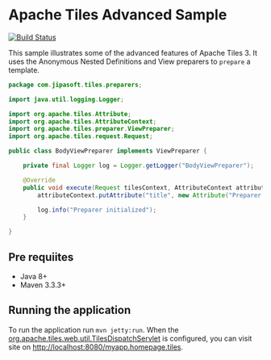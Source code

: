 # Apache Tiles Advanced Sample
[![Build Status](https://travis-ci.org/juliuskrah/apache-tiles-advanced-example.svg?branch=master)](https://travis-ci.org/juliuskrah/apache-tiles-advanced-example)

This sample illustrates some of the advanced features of Apache Tiles 3. It uses the Anonymous Nested Definitions and View preparers to `prepare` a template.
```java
package com.jipasoft.tiles.preparers;

import java.util.logging.Logger;

import org.apache.tiles.Attribute;
import org.apache.tiles.AttributeContext;
import org.apache.tiles.preparer.ViewPreparer;
import org.apache.tiles.request.Request;

public class BodyViewPreparer implements ViewPreparer {

	private final Logger log = Logger.getLogger("BodyViewPreparer");

	@Override
	public void execute(Request tilesContext, AttributeContext attributeContext) {
		attributeContext.putAttribute("title", new Attribute("Preparer || Title from preparer"));

		log.info("Preparer initialized");
	}

}
```

## Pre requiites
- Java 8+
- Maven 3.3.3+

## Running the application
To run the application run `mvn jetty:run`.
When the [org.apache.tiles.web.util.TilesDispatchServlet](http://tiles.apache.org/framework/apidocs/org/apache/tiles/web/util/TilesDispatchServlet.html) is configured, you can visit site on [http://localhost:8080/myapp.homepage.tiles](http://localhost:8080/myapp.homepage.tiles). 
